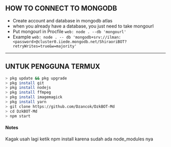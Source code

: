 ## HOW TO CONNECT TO MONGODB

* Create account and database in mongodb atlas
* when you already have a database, you just need to take mongourl
* Put mongourl in Procfile `web: node . --db 'mongourl'`
* Example `web: node . -- db 'mongodb+srv://ilman:<password>@cluster0.iiede.mongodb.net/ShiraoriBOT?retryWrites=true&w=majority'`

---------

## UNTUK PENGGUNA TERMUX
```bash
> pkg update && pkg upgrade
> pkg install git
> pkg install nodejs
> pkg install ffmpeg
> pkg install imagemagick
> pkg install yarn
> git clone https://github.com/Dzancok/DzkBOT-Md
> cd DzkBOT-Md
> npm start
```

#### Notes 

Kagak usah lagi ketik npm install 
karena sudah ada node_modules nya 
